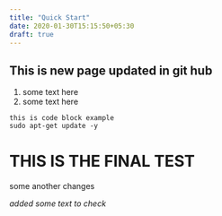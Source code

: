 ```yaml
---
title: "Quick Start"
date: 2020-01-30T15:15:50+05:30
draft: true
---
```


## This is new page updated in git hub
1. some text here
2. some text here

```
this is code block example
sudo apt-get update -y
```

# THIS IS THE FINAL TEST

some another changes

*added some text to check*
